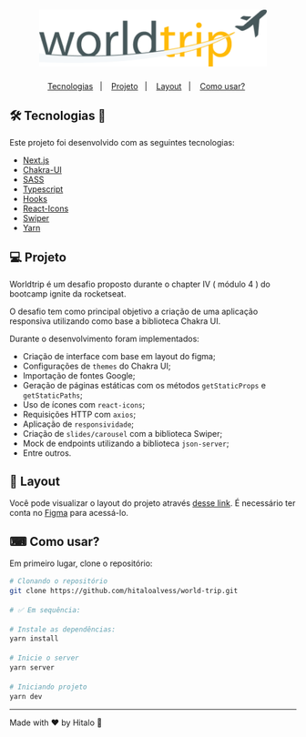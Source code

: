 <h1 align="center">
  <img alt="logo world-trip" title="world-trip" src=".github/logo.png" width="400px" />
</h1>

<!-- <p align="center">
     <img src=".github/" alt="world-trip demo" />
</p> -->

<p align="center">
  <a href="#-tecnologias">Tecnologias</a>&nbsp;&nbsp;&nbsp;|&nbsp;&nbsp;&nbsp;
  <a href="#-projeto">Projeto</a>&nbsp;&nbsp;&nbsp;|&nbsp;&nbsp;&nbsp;
  <a href="#-projeto">Layout</a>&nbsp;&nbsp;&nbsp;|&nbsp;&nbsp;&nbsp;
  <a href="#-como-usar?">Como usar?</a>&nbsp;&nbsp;&nbsp;&nbsp;&nbsp;&nbsp;
</p>

## 🛠 Tecnologias 🚀

Este projeto foi desenvolvido com as seguintes tecnologias:

- <a href="https://nextjs.org/">Next.js</a>
- <a href="https://chakra-ui.com/">Chakra-UI</a>
- <a href="https://sass-lang.com/">SASS</a>
- <a href="https://www.typescriptlang.org/">Typescript</a>
- <a href="https://pt-br.reactjs.org/docs/hooks-intro.html">Hooks</a>
- <a href="https://react-icons.github.io/react-icons/">React-Icons</a>
- <a href="https://swiperjs.com/get-started">Swiper</a>
- <a href="https://yarnpkg.com/">Yarn</a>

## 💻 Projeto

Worldtrip é um desafio proposto durante o chapter IV ( módulo 4 ) do bootcamp ignite da rocketseat.

O desafio tem como principal objetivo a criação de uma aplicação responsiva utilizando como base a biblioteca Chakra UI. 

Durante o desenvolvimento foram implementados:

- Criação de interface com base em layout do figma;
- Configurações de `themes` do Chakra UI;
- Importação de fontes Google;
- Geração de páginas estáticas com os métodos `getStaticProps` e `getStaticPaths`;
- Uso de ícones com `react-icons`;
- Requisições HTTP com `axios`;
- Aplicação de `responsividade`;
- Criação de `slides/carousel` com a biblioteca Swiper;
- Mock de endpoints utilizando a biblioteca `json-server`;
- Entre outros.

## 🔖 Layout

Você pode visualizar o layout do projeto através [desse link](https://www.figma.com/file/jVri00BFvSJOT6xhO82MuF/Desafio-1-M%C3%B3dulo-4-ReactJS-(Copy)). É necessário ter conta no [Figma](https://figma.com) para acessá-lo.

## ⌨ Como usar?

Em primeiro lugar, clone o repositório:

```bash
# Clonando o repositório
git clone https://github.com/hitaloalvess/world-trip.git

# ✅ Em sequência:

# Instale as dependências:
yarn install

# Inicie o server
yarn server

# Iniciando projeto
yarn dev
```

---
Made with ♥ by Hitalo 🚀